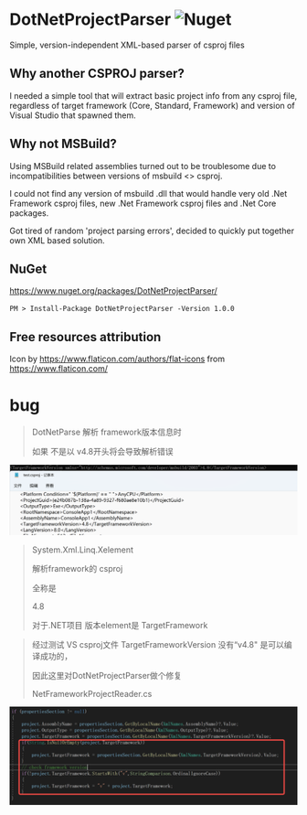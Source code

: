 # DotNetProjectParser ![Nuget](https://img.shields.io/nuget/dt/DotNetProjectParser?label=Nuget%20Downloads)
Simple, version-independent XML-based parser of csproj files

## Why another CSPROJ parser?
I needed a simple tool that will extract basic project info from any csproj file, regardless of target framework (Core, Standard, Framework) and version of Visual Studio that spawned them.

## Why not MSBuild?
Using MSBuild related assemblies turned out to be troublesome due to incompatibilities between versions of msbuild <> csproj.

I could not find any version of msbuild .dll that would handle very old .Net Framework csproj files, new .Net Framework csproj files and .Net Core packages.  

Got tired of random 'project parsing errors', decided to quickly put together own XML based solution.

## NuGet
https://www.nuget.org/packages/DotNetProjectParser/  
```
PM > Install-Package DotNetProjectParser -Version 1.0.0
```

## Free resources attribution
Icon by https://www.flaticon.com/authors/flat-icons from https://www.flaticon.com/









# bug

> DotNetParse 解析 framework版本信息时
>
> 如果 <TargetFrameworkVersion> 不是以 v4.8开头将会导致解析错误

![image-20221125181052222](README.assets/image-20221125181052222.png)





> System.Xml.Linq.Xelement
>
> 解析framework的  csproj  
>
> <TargetFrameworkVersion> 全称是
>
> <TargetFrameworkVersion xmlns="http://schemas.microsoft.com/developer/msbuild/2003">4.8</TargetFrameworkVersion>
>
> 对于.NET项目  版本element是   TargetFramework



> 经过测试  VS csproj文件   TargetFrameworkVersion   没有“v4.8" 是可以编译成功的，
>
> 因此这里对DotNetProjectParser做个修复
>
> NetFrameworkProjectReader.cs



![image-20221125195748027](README.assets/image-20221125195748027.png)
